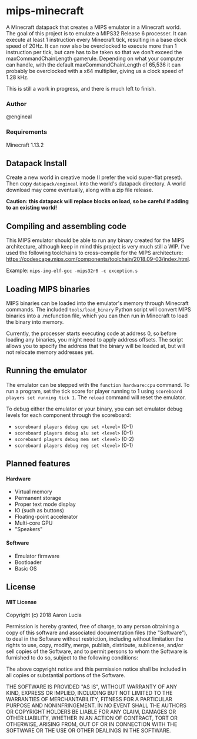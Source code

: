 # mips-minecraft
A Minecraft datapack that creates a MIPS emulator in a Minecraft world. The goal of this project is to emulate a MIPS32 Release 6 processer. It can execute at least 1 instruction every Minecraft tick, resulting in a base clock speed of 20Hz. It can now also be overclocked to execute more than 1 instruction per tick, but care has to be taken so that we don't exceed the maxCommandChainLength gamerule. Depending on what your computer can handle, with the default maxCommandChainLength of 65,536 it can probably be overclocked with a x64 multiplier, giving us a clock speed of 1.28 kHz.

This is still a work in progress, and there is much left to finish.

### Author
@engineal

### Requirements
Minecraft 1.13.2

## Datapack Install
Create a new world in creative mode (I prefer the void super-flat preset). Then copy `datapack/engineal` into the world's datapack directory. A world download may come eventually, along with a zip file release.

**Caution: this datapack will replace blocks on load, so be careful if adding to an existing world!**

## Compiling and assembling code
This MIPS emulator should be able to run any binary created for the MIPS architecture, although keep in mind this project is very much still a WIP. I've used the following toolchains to cross-compile for the MIPS architecture: https://codescape.mips.com/components/toolchain/2018.09-03/index.html.

Example: `mips-img-elf-gcc -mips32r6 -c exception.s`

## Loading MIPS binaries
MIPS binaries can be loaded into the emulator's memory through Minecraft commands. The included `tools/load_binary` Python script will convert MIPS binaries into a .mcfunction file, which you can then run in Minecraft to load the binary into memory.

Currently, the processer starts executing code at address 0, so before loading any binaries, you might need to apply address offsets. The script allows you to specify the address that the binary will be loaded at, but will not relocate memory addresses yet.

## Running the emulator
The emulator can be stepped with the `function hardware:cpu` command. To run a program, set the tick score for player running to 1 using `scoreboard players set running tick 1`. The `reload` command will reset the emulator.

To debug either the emulator or your binary, you can set emulator debug levels for each component through the scoreboard:
* `scoreboard players debug cpu set <level>` (0-1)
* `scoreboard players debug alu set <level>` (0-1)
* `scoreboard players debug mem set <level>` (0-2)
* `scoreboard players debug reg set <level>` (0-1)

## Planned features
#### Hardware
* Virtual memory
* Permanent storage
* Proper text mode display
* IO (such as buttons)
* Floating-point accelerator
* Multi-core GPU
* "Speakers"

#### Software
* Emulator firmware
* Bootloader
* Basic OS

## License
#### MIT License

Copyright (c) 2018 Aaron Lucia

Permission is hereby granted, free of charge, to any person obtaining a copy
of this software and associated documentation files (the "Software"), to deal
in the Software without restriction, including without limitation the rights
to use, copy, modify, merge, publish, distribute, sublicense, and/or sell
copies of the Software, and to permit persons to whom the Software is
furnished to do so, subject to the following conditions:

The above copyright notice and this permission notice shall be included in all
copies or substantial portions of the Software.

THE SOFTWARE IS PROVIDED "AS IS", WITHOUT WARRANTY OF ANY KIND, EXPRESS OR
IMPLIED, INCLUDING BUT NOT LIMITED TO THE WARRANTIES OF MERCHANTABILITY,
FITNESS FOR A PARTICULAR PURPOSE AND NONINFRINGEMENT. IN NO EVENT SHALL THE
AUTHORS OR COPYRIGHT HOLDERS BE LIABLE FOR ANY CLAIM, DAMAGES OR OTHER
LIABILITY, WHETHER IN AN ACTION OF CONTRACT, TORT OR OTHERWISE, ARISING FROM,
OUT OF OR IN CONNECTION WITH THE SOFTWARE OR THE USE OR OTHER DEALINGS IN THE
SOFTWARE.

